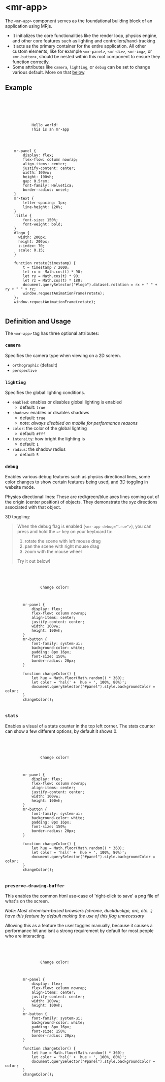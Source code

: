 # &lt;mr-app&gt;

The `<mr-app>` component serves as the foundational building block of an application using MRjs.

- It initializes the core functionalities like the render loop, physics engine, and other core features such as lighting and controllers/hand-tracking.
- It acts as the primary container for the entire application. All other custom elements, like for example `<mr-panel>`, `<mr-div>`, `<mr-img>`, or `<mr-button>`, should be nested within this root component to ensure they function correctly.
- Some attributes like `camera`, `lighting`, or `debug` can be set to change various default. More on that [below](#definition-and-usage).

## Example

<inline-repl render-height="340" editor-height="300">
  <code slot="html">
    <mr-app>
        <mr-light color="HotPink" intensity="0.35" data-position="0 0.2 0.2"></mr-light>
        <mr-light color="DeepSkyBlue" intensity="0.35" data-position="-0.2 -0.2 0.2"></mr-light>
        <mr-light color="Gold" intensity="0.35" data-position="0.3 0 0.2"></mr-light>
        <mr-panel>
            <mr-text class="title">Hello world!</mr-text>
            <mr-text>This is an mr-app</mr-text>
            <mr-model id="logo" src="/static/sample/logo.glb"></mr-model>
        </mr-panel>
    </mr-app> 
  </code>
  <code slot="css">
    mr-panel {
        display: flex;
        flex-flow: column nowrap;
        align-items: center;
        justify-content: center;
        width: 100vw;
        height: 100vh;
        gap: 0.5rem;
        font-family: Helvetica;
        border-radius: unset;
    }
    mr-text {
        letter-spacing: 1px;
        line-height: 120%;
    }
    .title {
        font-size: 150%;
        font-weight: bold;
    }
    #logo {
      width: 200px;
      height: 200px;
      z-index: 70;
      scale: 0.15;
    }
  </code>
  <code slot="javascript">
    function rotate(timestamp) {
        t = timestamp / 2000;
        let rx = -Math.cos(t) * 90;
        let ry = Math.cos(t) * 90;
        let rz = Math.cos(t) * 180;
        document.querySelector("#logo").dataset.rotation = rx + " " + ry + " " + rz;
        window.requestAnimationFrame(rotate);
    };
    window.requestAnimationFrame(rotate);
  </code>
</inline-repl>

<!-- <iframe height="400" style="width: 100%;" scrolling="no" title="[docs] mr-light" src="https://codepen.io/lobau/embed/mdoqxxv?default-tab=result" frameborder="no" loading="lazy" allowtransparency="true" allowfullscreen="true"></iframe> -->

## Definition and Usage

The `<mr-app>` tag has three optional attributes:

### `camera`
Specifies the camera type when viewing on a 2D screen.

- `orthographic` (default)
- `perspective`

### `lighting`
Specifies the global lighting conditions.

- `enabled`: enables or disables global lighting is enabled
  - default: `true`
- `shadows`: enables or disables shadows
  - default: `true`
  - _note: always disabled on mobile for performance reasons_
- `color`: the color of the global lighting
  - default: `#fff`
- `intensity`: how bright the lighting is
  - default: `1`
- `radius`: the shadow radius
  - default: `5`

### `debug`
Enables various debug features such as physics directional lines, some color changes to show certain features being used, and 3D toggling in website mode.

Physics directional lines:
These are red/green/blue axes lines coming out of the origin (center position) of objects. They demonstrate the xyz directions associated with that object.

3D toggling:
> When the debug flag is enabled (`<mr-app debug="true">`), you can press and hold the `=+` key on your keyboard to:
>
> 1. rotate the scene with left mouse drag
> 2. pan the scene with right mouse drag
> 3. zoom with the mouse wheel
>
> Try it out below!

<inline-repl>
    <code slot="html">
        <mr-app debug="true">
            <mr-light color="white" intensity="0.5" data-position="0 0 0.25"></mr-light>
            <mr-panel id="panel">
                <mr-button onclick="changeColor()">Change color!</mr-button>
            </mr-panel>
        </mr-app>
    </code>
    <code slot="css">
        mr-panel {
            display: flex;
            flex-flow: column nowrap;
            align-items: center;
            justify-content: center;
            width: 100vw;
            height: 100vh;
        }
        mr-button {
            font-family: system-ui;
            background-color: white;
            padding: 8px 16px;
            font-size: 150%;
            border-radius: 20px;
        }
    </code>
    <code slot="javascript">
        function changeColor() {
            let hue = Math.floor(Math.random() * 360);
            let color = 'hsl(' +  hue + ', 100%, 80%)';
            document.querySelector("#panel").style.backgroundColor = color;
        }
        changeColor();
    </code>
</inline-repl>

### `stats`
Enables a visual of a stats counter in the top left corner. The stats counter can show a few different options, by default it shows 0.

<inline-repl>
    <code slot="html">
        <mr-app stats="true">
            <mr-light color="white" intensity="0.5" data-position="0 0 0.25"></mr-light>
            <mr-panel id="panel">
                <mr-button onclick="changeColor()">Change color!</mr-button>
            </mr-panel>
        </mr-app>
    </code>
    <code slot="css">
        mr-panel {
            display: flex;
            flex-flow: column nowrap;
            align-items: center;
            justify-content: center;
            width: 100vw;
            height: 100vh;
        }
        mr-button {
            font-family: system-ui;
            background-color: white;
            padding: 8px 16px;
            font-size: 150%;
            border-radius: 20px;
        }
    </code>
    <code slot="javascript">
        function changeColor() {
            let hue = Math.floor(Math.random() * 360);
            let color = 'hsl(' +  hue + ', 100%, 80%)';
            document.querySelector("#panel").style.backgroundColor = color;
        }
        changeColor();
    </code>
</inline-repl>

### `preserve-drawing-buffer`
This enables the common html use-case of 'right-click to save' a png file of what's on the screen.

_Note: Most chromium-based browsers (chrome, duckduckgo, arc, etc...) have this feature by default making the use of this flag unnecessary_

Allowing this as a feature the user toggles manually, because it causes a performance hit and isnt a strong requirement by default for most people who are interacting.

<inline-repl>
    <code slot="html">
        <mr-app preserve-drawing-buffer="true">
            <mr-light color="white" intensity="0.5" data-position="0 0 0.25"></mr-light>
            <mr-panel id="panel">
                <mr-button onclick="changeColor()">Change color!</mr-button>
            </mr-panel>
        </mr-app>
    </code>
    <code slot="css">
        mr-panel {
            display: flex;
            flex-flow: column nowrap;
            align-items: center;
            justify-content: center;
            width: 100vw;
            height: 100vh;
        }
        mr-button {
            font-family: system-ui;
            background-color: white;
            padding: 8px 16px;
            font-size: 150%;
            border-radius: 20px;
        }
    </code>
    <code slot="javascript">
        function changeColor() {
            let hue = Math.floor(Math.random() * 360);
            let color = 'hsl(' +  hue + ', 100%, 80%)';
            document.querySelector("#panel").style.backgroundColor = color;
        }
        changeColor();
    </code>
</inline-repl>
